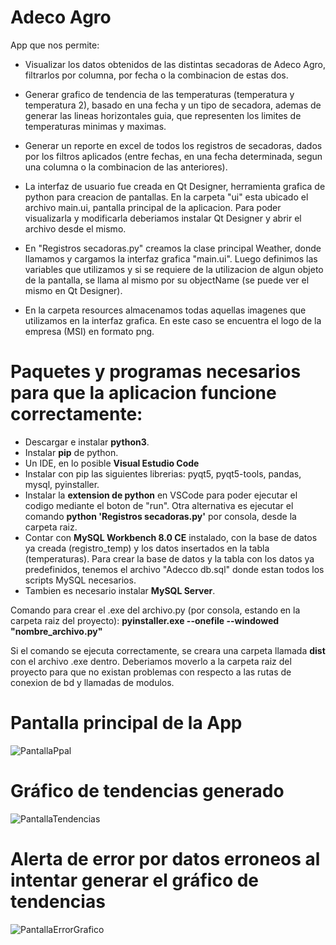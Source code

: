 # Adeco Agro
App que nos permite: 

- Visualizar los datos obtenidos de las distintas secadoras de Adeco Agro, filtrarlos por columna, por fecha o la combinacion de estas dos.
- Generar grafico de tendencia de las temperaturas (temperatura y temperatura 2), basado en una fecha y un tipo de secadora, ademas de generar las lineas horizontales guia, que representen los limites de temperaturas minimas y maximas.
- Generar un reporte en excel de todos los registros de secadoras, dados por los filtros aplicados (entre fechas, en una fecha determinada, segun una columna o la combinacion de las anteriores).

- La interfaz de usuario fue creada en Qt Designer, herramienta grafica de python para creacion de pantallas. En la carpeta "ui" esta ubicado el archivo main.ui, pantalla principal de la aplicacion. Para poder visualizarla y modificarla deberiamos instalar Qt Designer y abrir el archivo desde el mismo.
- En "Registros secadoras.py" creamos la clase principal Weather, donde llamamos y cargamos la interfaz grafica "main.ui". Luego definimos las variables que utilizamos y si se requiere de la utilizacion de algun objeto de la pantalla, se llama al mismo por su objectName (se puede ver el mismo en Qt Designer).
- En la carpeta resources almacenamos todas aquellas imagenes que utilizamos en la interfaz grafica. En este caso se encuentra el logo de la empresa (MSI) en formato png.

# Paquetes y programas necesarios para que la aplicacion funcione correctamente:

- Descargar e instalar **python3**.
- Instalar **pip** de python.
- Un IDE, en lo posible **Visual Estudio Code**
- Instalar con pip las siguientes librerias: pyqt5, pyqt5-tools, pandas, mysql, pyinstaller.
- Instalar la **extension de python** en VSCode para poder ejecutar el codigo mediante el boton de "run". Otra alternativa es ejecutar el comando **python 'Registros secadoras.py'** por consola, desde la carpeta raiz.
- Contar con **MySQL Workbench 8.0 CE** instalado, con la base de datos ya creada (registro_temp) y los datos insertados en la tabla (temperaturas). Para crear la base de datos y la tabla con los datos ya predefinidos, tenemos el archivo "Adecco db.sql" donde estan todos los scripts MySQL necesarios.
- Tambien es necesario instalar **MySQL Server**.


Comando para crear el .exe del archivo.py (por consola, estando en la carpeta raiz del proyecto):
**pyinstaller.exe --onefile --windowed "nombre_archivo.py"**

Si el comando se ejecuta correctamente, se creara una carpeta llamada **dist** con el archivo .exe dentro. Deberiamos moverlo a la carpeta raiz del proyecto para que no existan problemas con respecto a las rutas de conexion de bd y llamadas de modulos.

# Pantalla principal de la App
![PantallaPpal](https://user-images.githubusercontent.com/43302871/166975959-7849824e-b09a-43b4-8082-010909f9d106.PNG)

# Gráfico de tendencias generado
![PantallaTendencias](https://user-images.githubusercontent.com/43302871/166976088-74ae98da-f3dd-446b-b38d-82e1fc51ccb8.PNG)

# Alerta de error por datos erroneos al intentar generar el gráfico de tendencias
![PantallaErrorGrafico](https://user-images.githubusercontent.com/43302871/166976198-c8500526-8b04-4db5-b9c8-38be01dc39b5.PNG)

